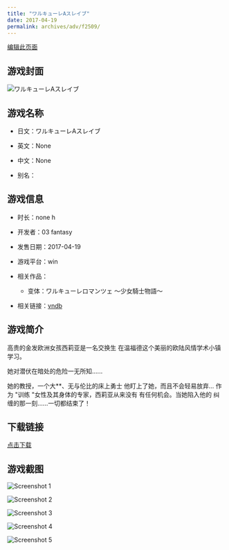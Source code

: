 ```yaml
---
title: "ワルキューレAスレイブ"
date: 2017-04-19
permalink: archives/adv/f2509/
---
```

[编辑此页面](https://github.com/ACG-3/ADV3-source/blob/main/source/_posts/%E3%83%AF%E3%83%AB%E3%82%AD%E3%83%A5%E3%83%BC%E3%83%ACA%E3%82%B9%E3%83%AC%E3%82%A4%E3%83%96.md)

## 游戏封面

![ワルキューレAスレイブ](https://pan.timero.xyz/d/onedrive/img_lib_001/%E3%83%AF%E3%83%AB%E3%82%AD%E3%83%A5%E3%83%BC%E3%83%ACA%E3%82%B9%E3%83%AC%E3%82%A4%E3%83%96_cover.avif)


## 游戏名称

- 日文：ワルキューレAスレイブ
- 英文：None
- 中文：None

- 别名：


## 游戏信息

- 时长：none h
- 开发者：03 fantasy
- 发售日期：2017-04-19
- 游戏平台：win
- 相关作品：
   - 变体：ワルキューレロマンツェ ～少女騎士物語～

- 相关链接：[vndb](https://vndb.org/v21171)


## 游戏简介

高贵的金发欧洲女孩西莉亚是一名交换生
在温福德这个美丽的欧陆风情学术小镇学习。

她对潜伏在暗处的危险一无所知......

她的教授，一个大**、无与伦比的床上勇士
他盯上了她，而且不会轻易放弃...
作为 "训练 "女性及其身体的专家，西莉亚从来没有
有任何机会。当她陷入他的
纠缠的那一刻......一切都结束了！




## 下载链接

[点击下载](https://pan.timero.xyz/onedrive/adv_lib_001/%E3%83%AF%E3%83%AB%E3%82%AD%E3%83%A5%E3%83%BC%E3%83%ACA%E3%82%B9%E3%83%AC%E3%82%A4%E3%83%96)


## 游戏截图


![Screenshot 1](https://pan.timero.xyz/d/onedrive/img_lib_001/%E3%83%AF%E3%83%AB%E3%82%AD%E3%83%A5%E3%83%BC%E3%83%ACA%E3%82%B9%E3%83%AC%E3%82%A4%E3%83%96_Screenshot_1.avif)

![Screenshot 2](https://pan.timero.xyz/d/onedrive/img_lib_001/%E3%83%AF%E3%83%AB%E3%82%AD%E3%83%A5%E3%83%BC%E3%83%ACA%E3%82%B9%E3%83%AC%E3%82%A4%E3%83%96_Screenshot_2.avif)

![Screenshot 3](https://pan.timero.xyz/d/onedrive/img_lib_001/%E3%83%AF%E3%83%AB%E3%82%AD%E3%83%A5%E3%83%BC%E3%83%ACA%E3%82%B9%E3%83%AC%E3%82%A4%E3%83%96_Screenshot_3.avif)

![Screenshot 4](https://pan.timero.xyz/d/onedrive/img_lib_001/%E3%83%AF%E3%83%AB%E3%82%AD%E3%83%A5%E3%83%BC%E3%83%ACA%E3%82%B9%E3%83%AC%E3%82%A4%E3%83%96_Screenshot_4.avif)

![Screenshot 5](https://pan.timero.xyz/d/onedrive/img_lib_001/%E3%83%AF%E3%83%AB%E3%82%AD%E3%83%A5%E3%83%BC%E3%83%ACA%E3%82%B9%E3%83%AC%E3%82%A4%E3%83%96_Screenshot_5.avif)

